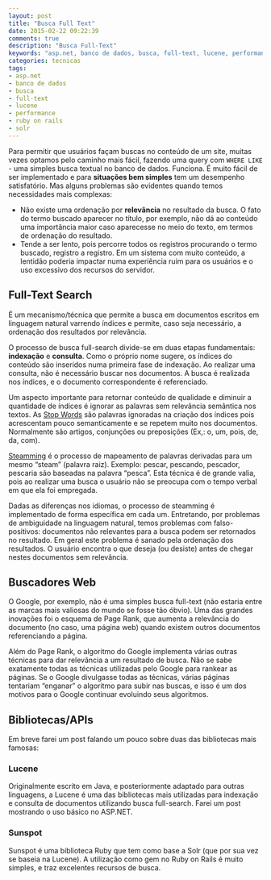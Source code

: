 ```yaml
---
layout: post
title: "Busca Full Text"
date: 2015-02-22 09:22:39
comments: true
description: "Busca Full-Text"
keywords: "asp.net, banco de dados, busca, full-text, lucene, performance, ruby on rails, solr"
categories: tecnicas
tags:
- asp.net
- banco de dados
- busca
- full-text
- lucene
- performance
- ruby on rails
- solr
---
```


Para permitir que usuários façam buscas no conteúdo de um site, muitas vezes optamos pelo caminho mais fácil, fazendo uma query com `WHERE LIKE` - uma simples busca textual no banco de dados. Funciona. É muito fácil de ser implementado e para **situações bem simples** tem um desempenho satisfatório. Mas alguns problemas são evidentes quando temos necessidades mais complexas:

- Não existe uma ordenação por **relevância** no resultado da busca. O fato do termo buscado aparecer no título, por exemplo, não dá ao conteúdo uma importância maior caso aparecesse no meio do texto, em termos de ordenação do resultado.
- Tende a ser lento, pois percorre todos os registros procurando o termo buscado, registro a registro. Em um sistema com muito conteúdo, a lentidão poderia impactar numa experiência ruim para os usuários e o uso excessivo dos recursos do servidor.

## Full-Text Search

É um mecanismo/técnica que permite a busca em documentos escritos em linguagem natural varrendo índices e permite, caso seja necessário, a ordenação dos resultados por relevância.

O processo de busca full-search divide-se em duas etapas fundamentais: **indexação** e **consulta**. Como o próprio nome sugere, os índices do conteúdo são inseridos numa primeira fase de indexação. Ao realizar uma consulta, não é necessário buscar nos documentos. A busca é realizada nos índices, e o documento correspondente é referenciado.

Um aspecto importante para retornar conteúdo de qualidade e diminuir a quantidade de índices é ignorar as palavras sem relevância semântica nos textos. As <a href="http://www.ranks.nl/stopwords" target="_blank">Stop Words</a> são palavras ignoradas na criação dos índices pois acrescentam pouco semanticamente e se repetem muito nos documentos. Normalmente são artigos, conjunções ou preposições (Ex,: o, um, pois, de, da, com).

<a href="http://en.wikipedia.org/wiki/Stemming" target="_blank">Steamming</a> é o processo de mapeamento de palavras derivadas para um mesmo “steam” (palavra raiz). Exemplo: pescar, pescando, pescador, pescaria são baseadas na palavra “pesca”. Esta técnica é de grande valia, pois ao realizar uma busca o usuário não se preocupa com o tempo verbal em que ela foi empregada.

Dadas as diferenças nos idiomas, o processo de steamming é  implementado de forma específica em cada um. Entretando, por problemas de ambiguidade na linguagem natural, temos problemas com falso-positivos: documentos não relevantes para a busca podem ser retornados no resultado. Em geral este problema é sanado pela ordenação dos resultados. O usuário encontra o que deseja (ou desiste) antes de chegar nestes documentos sem relevância.

## Buscadores Web

O Google, por exemplo, não é uma simples busca full-text (não estaria entre as marcas mais valiosas do mundo se fosse tão óbvio). Uma das grandes inovações foi o esquema de Page Rank, que aumenta a relevância do documento (no caso, uma página web) quando existem outros documentos referenciando a página.

Além do Page Rank, o algoritmo do Google implementa várias outras técnicas para dar relevância a um resultado de busca. Não se sabe exatamente todas as técnicas utilizadas pelo Google para rankear as páginas. Se o Google divulgasse todas as técnicas, várias páginas tentariam “enganar” o algoritmo para subir nas buscas, e isso é um dos motivos para o Google continuar evoluindo seus algoritmos.

## Bibliotecas/APIs

Em breve farei um post falando um pouco sobre duas das bibliotecas mais famosas:

### Lucene

Originalmente escrito em Java, e posteriormente adaptado para outras linguagens, a Lucene é uma das bibliotecas mais utilizadas para indexação e consulta de documentos utilizando busca full-search. Farei um post mostrando o uso básico no ASP.NET.

### Sunspot

Sunspot é uma biblioteca Ruby que tem como base a Solr (que por sua vez se baseia na Lucene). A utilização como gem no Ruby on Rails é muito simples, e traz excelentes recursos de busca.
